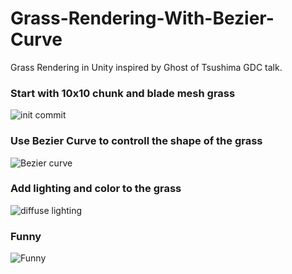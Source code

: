 # Grass-Rendering-With-Bezier-Curve
Grass Rendering in Unity inspired by Ghost of Tsushima GDC talk.

### Start with 10x10 chunk and blade mesh grass
![init commit](https://github.com/harlan0103/Grass-Rendering-With-Bezier-Curve/blob/main/Outputs/blade_grass_generation_00.png)

### Use Bezier Curve to controll the shape of the grass
![Bezier curve](https://github.com/harlan0103/Grass-Rendering-With-Bezier-Curve/blob/main/Outputs/blade_grass_rendering_02.png)

### Add lighting and color to the grass
![diffuse lighting](https://github.com/harlan0103/Grass-Rendering-With-Bezier-Curve/blob/main/Outputs/blade_grass_rendering_04.png)

### Funny
![Funny](https://github.com/harlan0103/Grass-Rendering-With-Bezier-Curve/blob/main/Outputs/blade_grass_rendering_01.png)
